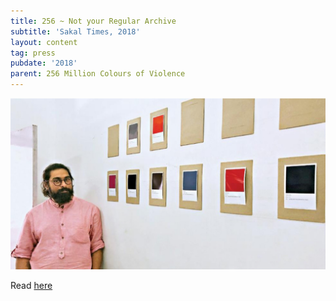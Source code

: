 ```yaml
---
title: 256 ~ Not your Regular Archive
subtitle: 'Sakal Times, 2018'
layout: content
tag: press
pubdate: '2018'
parent: 256 Million Colours of Violence
---
```

![](/assets/img/sakal-times.jpg)

Read [here](http://www.sakaltimes.com/art-culture/not-your-regular-archive-11900)
